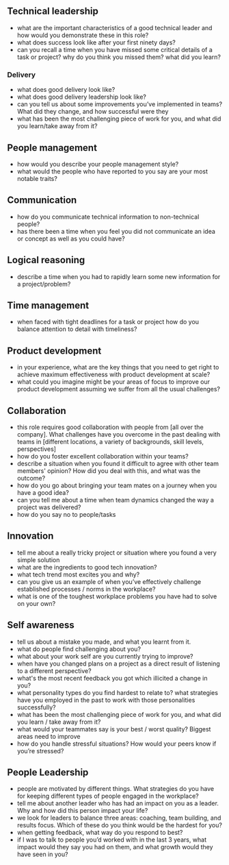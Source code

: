 ## Technical leadership
* what are the important characteristics of a good technical leader and how would you demonstrate these in this role?
* what does success look like after your first ninety days?
* can you recall a time when you have missed some critical details of a task or project? why do you think you missed them? what did you learn?

### Delivery
* what does good delivery look like? 
* what does good delivery leadership look like?
* can you tell us about some improvements you’ve implemented in teams? What did they change, and how successful were they
* what has been the most challenging piece of work for you, and what did you learn/take away from it?

## People management
* how would you describe your people management style?
* what would the people who have reported to you say are your most notable traits?

## Communication
* how do you communicate technical information to non-technical people?
* has there been a time when you feel you did not communicate an idea or concept as well as you could have?

## Logical reasoning
* describe a time when you had to rapidly learn some new information for a project/problem?

## Time management
* when faced with tight deadlines for a task or project how do you balance attention to detail with timeliness?

## Product development
* in your experience, what are the key things that you need to get right to achieve maximum effectiveness with product development at scale?
* what could you imagine might be your areas of focus to improve our product development assuming we suffer from all the usual challenges?

## Collaboration
* this role requires good collaboration with people from [all over the company]. What challenges have you overcome in the past dealing with teams in [different locations, a variety of backgrounds, skill levels, perspectives]
* how do you foster excellent collaboration within your teams?
* describe a situation when you found it difficult to agree with other team members' opinion? How did you deal with this, and what was the outcome?
* how do you go about bringing your team mates on a journey when you have a good idea?
* can you tell me about a time when team dynamics changed the way a project was delivered?
* how do you say no to people/tasks

## Innovation
* tell me about a really tricky project or situation where you found a very simple solution
* what are the ingredients to good tech innovation?
* what tech trend most excites you and why?
* can you give us an example of when you’ve effectively challenge established processes / norms in the workplace?
* what is one of the toughest workplace problems you have had to solve on your own?

## Self awareness
* tell us about a mistake you made, and what you learnt from it.
* what do people find challenging about you?
* what about your work self are you currently trying to improve?
* when have you changed plans on a project as a direct result of listening to a different perspective?
* what's the most recent feedback you got which illicited a change in you?
* what personality types do you find hardest to relate to? what strategies have you employed in the past to work with those personalities successfully?
* what has been the most challenging piece of work for you, and what did you learn / take away from it?
* what would your teammates say is your best / worst quality? Biggest areas need to improve
* how do you handle stressful situations? How would your peers know if you’re stressed?

## People Leadership
* people are motivated by different things. What strategies do you have for keeping different types of people engaged in the workplace?
* tell me about another leader who has had an impact on you as a leader. Why and how did this person impact your life?
* we look for leaders to balance three areas: coaching, team building, and results focus. Which of these do you think would be the hardest for you?
* when getting feedback, what way do you respond to best?
* if I was to talk to people you’d worked with in the last 3 years, what impact would they say you had on them, and what growth would they have seen in you?
